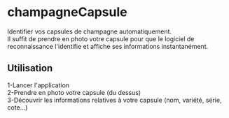 champagneCapsule
================

Identifier vos capsules de champagne automatiquement.  
Il suffit de prendre en photo votre capsule pour que le logiciel de reconnaissance l'identifie et affiche ses informations instantanément.


Utilisation
--------------------
1-Lancer l'application  
2-Prendre en photo votre capsule (du dessus)  
3-Découvrir les informations relatives à votre capsule (nom, variété, série, cote...)  
